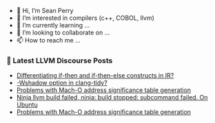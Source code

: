- 👋 Hi, I’m Sean Perry
- 👀 I’m interested in compilers (c++, COBOL, llvm)
- 🌱 I’m currently learning ...
- 💞️ I’m looking to collaborate on ...
- 📫 How to reach me ...

<!---
s66perry/s66perry is a ✨ special ✨ repository because its `README.md` (this file) appears on your GitHub profile.
You can click the Preview link to take a look at your changes.
--->
### 📕 Latest LLVM Discourse Posts

<!-- DISCOURSE-LLVM:START -->
- [Differentiating if-then and if-then-else constructs in IR?](https://discourse.llvm.org/t/differentiating-if-then-and-if-then-else-constructs-in-ir/63879#post_2)
- [-Wshadow option in clang-tidy?](https://discourse.llvm.org/t/wshadow-option-in-clang-tidy/63673#post_2)
- [Problems with Mach-O address significance table generation](https://discourse.llvm.org/t/problems-with-mach-o-address-significance-table-generation/63392#post_20)
- [Ninja llvm build failed, ninja: build stopped: subcommand failed. On Ubuntu](https://discourse.llvm.org/t/ninja-llvm-build-failed-ninja-build-stopped-subcommand-failed-on-ubuntu/63874#post_9)
- [Problems with Mach-O address significance table generation](https://discourse.llvm.org/t/problems-with-mach-o-address-significance-table-generation/63392#post_19)
<!-- DISCOURSE-LLVM:END -->
